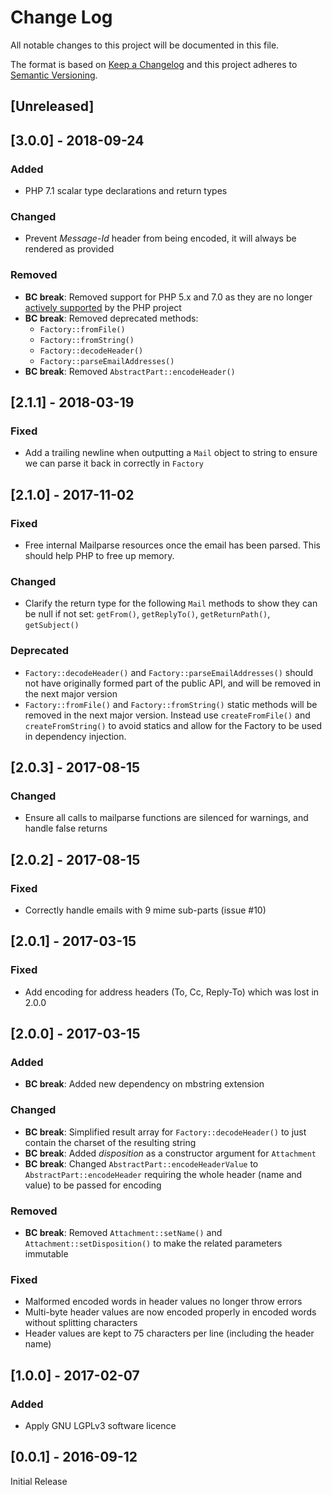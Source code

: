 # Change Log
All notable changes to this project will be documented in this file.

The format is based on [Keep a Changelog](http://keepachangelog.com/) 
and this project adheres to [Semantic Versioning](http://semver.org/).

## [Unreleased]

## [3.0.0] - 2018-09-24
### Added
- PHP 7.1 scalar type declarations and return types
### Changed
- Prevent *Message-Id* header from being encoded, it will always be rendered
  as provided
### Removed
- **BC break**: Removed support for PHP 5.x and 7.0 as they are no longer
[actively supported](https://php.net/supported-versions.php) by the PHP project
- **BC break**: Removed deprecated methods:
    - `Factory::fromFile()`
    - `Factory::fromString()`
    - `Factory::decodeHeader()`
    - `Factory::parseEmailAddresses()`
- **BC break**: Removed `AbstractPart::encodeHeader()`

## [2.1.1] - 2018-03-19
### Fixed
- Add a trailing newline when outputting a `Mail` object to string to ensure we
can parse it back in correctly in `Factory`

## [2.1.0] - 2017-11-02
### Fixed
- Free internal Mailparse resources once the email has been parsed. This should
help PHP to free up memory.
### Changed
- Clarify the return type for the following `Mail` methods to show they can be
null if not set: `getFrom()`, `getReplyTo()`, `getReturnPath()`, `getSubject()`
### Deprecated
- `Factory::decodeHeader()` and `Factory::parseEmailAddresses()` should not have
originally formed part of the public API, and will be removed in the next major
version 
- `Factory::fromFile()` and `Factory::fromString()` static methods will be
removed in the next major version. Instead use `createFromFile()` and
`createFromString()` to avoid statics and allow for the Factory to be used in
dependency injection. 

## [2.0.3] - 2017-08-15
### Changed
- Ensure all calls to mailparse functions are silenced for warnings, and handle false returns

## [2.0.2] - 2017-08-15
### Fixed
- Correctly handle emails with 9 mime sub-parts (issue #10)

## [2.0.1] - 2017-03-15
### Fixed
- Add encoding for address headers (To, Cc, Reply-To) which was lost in 2.0.0

## [2.0.0] - 2017-03-15
### Added
- **BC break**: Added new dependency on mbstring extension
### Changed
- **BC break**: Simplified result array for `Factory::decodeHeader()` to just
  contain the charset of the resulting string
- **BC break**: Added *disposition* as a constructor argument for `Attachment`
- **BC break**: Changed `AbstractPart::encodeHeaderValue` to `AbstractPart::encodeHeader`
  requiring the whole header (name and value) to be passed for encoding
### Removed
- **BC break**: Removed `Attachment::setName()` and
  `Attachment::setDisposition()` to make the related parameters immutable
### Fixed
- Malformed encoded words in header values no longer throw errors
- Multi-byte header values are now encoded properly in encoded words without
   splitting characters
- Header values are kept to 75 characters per line (including the header name)

## [1.0.0] - 2017-02-07
### Added
- Apply GNU LGPLv3 software licence

## [0.0.1] - 2016-09-12
Initial Release
